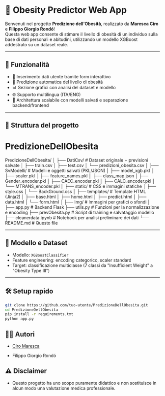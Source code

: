 # 🧠 Obesity Predictor Web App

Benvenuti nel progetto **Predizione dell'Obesità**, realizzato da **Maresca Ciro** e **Filippo Giorgio Rondó**!  
Questa web app consente di stimare il livello di obesità di un individuo sulla base di dati personali e abitudini, utilizzando un modello XGBoost addestrato su un dataset reale.

---

## 🚀 Funzionalità

- 🧾 Inserimento dati utente tramite form interattivo
- 🤖 Predizione automatica del livello di obesità
- 📊 Sezione grafici con analisi del dataset e modello
- 🌐 Supporto multilingua (ITA/ENG)
- 💾 Architettura scalabile con modelli salvati e separazione backend/frontend

---

## 📁 Struttura del progetto

# PredizioneDellObesita

PredizioneDellObesita/
│
├── DatiCsv/ # Dataset originale + previsioni salvate
│ ├── train.csv
│ ├── test.csv
│ └── predizioni_obesita.csv
│
├── SvModelli/ # Modelli e oggetti salvati (PKL/JSON)
│ ├── model_xgb.pkl
│ ├── scaler.pkl
│ ├── feature_names.pkl
│ ├── class_map.json
│ ├── Gender_encoder.pkl
│ ├── CAEC_encoder.pkl
│ ├── CALC_encoder.pkl
│ └── MTRANS_encoder.pkl
│
├── static/ # CSS e immagini statiche
│ ├── style.css
│ └── BackGround.css
│
├── templates/ # Template HTML (Jinja2)
│ ├── base.html
│ ├── home.html
│ ├── predict.html
│ ├── data.html
│ └── form.html
│
├── Img/ # Immagini per grafici o sfondi
│
├── app.py # Backend Flask
├── utils.py # Funzioni per la normalizzazione e encoding
├── prevObesita.py # Script di training e salvataggio modello
├── cleanerdata.ipynb # Notebook per analisi preliminare dei dati
└── README.md # Questo file


---

## 🧪 Modello e Dataset

- Modello: `XGBoostClassifier`
- Feature engineering: encoding categorico, scaler standard
- Target: classificazione multiclasse (7 classi da "Insufficient Weight" a "Obesity Type III")

---

## 🛠️ Setup rapido

```bash
git clone https://github.com/tuo-utente/PredizioneDellObesita.git
cd PredizioneDellObesita
pip install -r requirements.txt
python app.py
```

## 👨‍💻 Autori

- [Ciro Maresca](https://github.com/CyrusVII)

- Filippo Giorgio Rondó

## ⚠️ Disclaimer

- Questo progetto ha uno scopo puramente didattico e non sostituisce in alcun modo una valutazione medica professionale.

